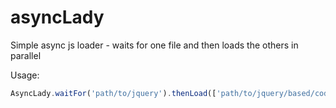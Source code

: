 asyncLady
=========

Simple async js loader - waits for one file and then loads the others in parallel

Usage:
```javascript
AsyncLady.waitFor('path/to/jquery').thenLoad(['path/to/jquery/based/code1', 'path/to/jquery/based/code2']);
```
